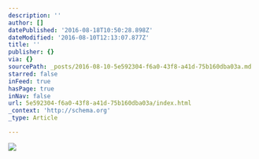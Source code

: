 ```yaml
---
description: ''
author: []
datePublished: '2016-08-18T10:50:28.898Z'
dateModified: '2016-08-10T12:13:07.877Z'
title: ''
publisher: {}
via: {}
sourcePath: _posts/2016-08-10-5e592304-f6a0-43f8-a41d-75b160dba03a.md
starred: false
inFeed: true
hasPage: true
inNav: false
url: 5e592304-f6a0-43f8-a41d-75b160dba03a/index.html
_context: 'http://schema.org'
_type: Article

---
```

![](https://the-grid-user-content.s3-us-west-2.amazonaws.com/a3590e18-6c7b-4ee5-b0bc-2e8a69de1e30.jpg)